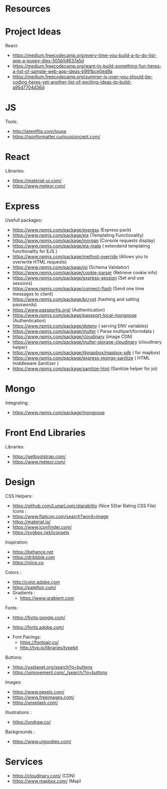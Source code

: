 # Resources
# Project Ideas

React:
   - https://medium.freecodecamp.org/every-time-you-build-a-to-do-list-app-a-puppy-dies-505b54637a5d
   - https://medium.freecodecamp.org/want-to-build-something-fun-heres-a-list-of-sample-web-app-ideas-b991bce0ed9a
   - https://medium.freecodecamp.org/summer-is-over-you-should-be-coding-heres-yet-another-list-of-exciting-ideas-to-build-a95d7704d36d
   
# JS

Tools: 
  - http://latentflip.com/loupe
  - https://jsonformatter.curiousconcept.com/
# React

Libraries:
  - https://material-ui.com/
  - https://www.meteor.com/

# Express

Usefull packages:
  - https://www.npmjs.com/package/express (Express pack)
  - https://www.npmjs.com/package/ejs (Templating Functionality)
  - https://www.npmjs.com/package/morgan (Console requests display)
  - https://www.npmjs.com/package/ejs-mate ( extendend templating functionality for EJS )
  - https://www.npmjs.com/package/method-override (Allows you to overwrite HTML requests)
  - https://www.npmjs.com/package/joi (Schema Validatior)
  - https://www.npmjs.com/package/cookie-parser (Retrieve cookie info)
  - https://www.npmjs.com/package/express-session (Set and use sessions)
  - https://www.npmjs.com/package/connect-flash (Send one time messages to client)
  - https://www.npmjs.com/package/bcrypt (hashing and salting passwords)
  - https://www.passportjs.org/ (Authentication)
  - https://www.npmjs.com/package/passport-local-mongoose (Authentication)
  - https://www.npmjs.com/package/dotenv ( serving ENV variables)
  - https://www.npmjs.com/package/multer ( Parse multipart/formdata )
  - https://www.npmjs.com/package/cloudinary (image CDN)
  - https://www.npmjs.com/package/multer-storage-cloudinary (cloudinary helper)
  - https://www.npmjs.com/package/@mapbox/mapbox-sdk ( for mapbox)
  - https://www.npmjs.com/package/express-mongo-sanitize ( HTML middleware Sanitizer )
  - https://www.npmjs.com/package/sanitize-html (Sanitize helper for joi)

# Mongo

Integrating:
  - https://www.npmjs.com/package/mongoose
# Front End Libraries
Libraries:
   - https://getbootstrap.com/
   - https://www.meteor.com/

# Design

CSS Helpers: 
  - https://github.com/LunarLogic/starability (Nice 5Star Rating CSS File)
Icons :
  - https://www.flaticon.com/search?word=image
  - https://material.io/
  - https://www.iconfinder.com/
  - https://svgbox.net/iconsets
  
Inspiration:
  - https://behance.net
  - https://dribbble.com
  - https://niice.co
  
Colors :
  - http://color.adobe.com
  - https://paletton.com/
  - Gradients :
    - https://www.grabient.com
    
Fonts: 
  - https://fonts.google.com/
  + https://fonts.adobe.com/
  - Font Pairings:
    - https://fontpair.co/
    - http://typ.io/libraries/typekit
 
Buttons:
  - https://uxplanet.org/search?q=buttons
  - https://uimovement.com/_/search/?q=buttons
  
Images:
  - https://www.pexels.com/
  - https://www.freeimages.com/
  - https://unsplash.com/
  
Illustrations :
  - https://undraw.co/

Backgrounds :
  - https://www.uigoodies.com/
 
 
# Services
  - https://cloudinary.com/ (CDN)
  - https://www.mapbox.com/ (Map)
  

